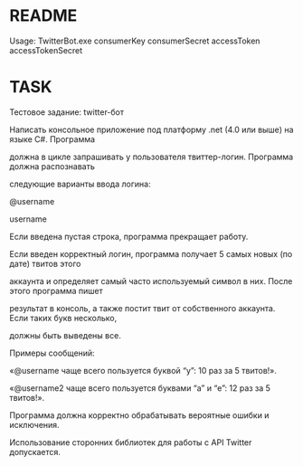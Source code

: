 # README #

Usage: TwitterBot.exe consumerKey consumerSecret accessToken accessTokenSecret


# TASK #

Тестовое задание: twitter-бот

Написать консольное приложение под платформу .net (4.0 или выше) на языке C#. Программа

должна в цикле запрашивать у пользователя твиттер-логин. Программа должна распознавать

следующие варианты ввода логина:

@username

username

Если введена пустая строка, программа прекращает работу.

Если введен корректный логин, программа получает 5 самых новых (по дате) твитов этого

аккаунта и определяет самый часто используемый символ в них. После этого программа пишет

результат в консоль, а также постит твит от собственного аккаунта. Если таких букв несколько,

должны быть выведены все.

Примеры сообщений:

«@username чаще всего пользуется буквой “у”: 10 раз за 5 твитов!».

«@username2 чаще всего пользуется буквами “а” и “e”: 12 раз за 5 твитов!».

Программа должна корректно обрабатывать вероятные ошибки и исключения.

Использование сторонних библиотек для работы с API Twitter допускается.